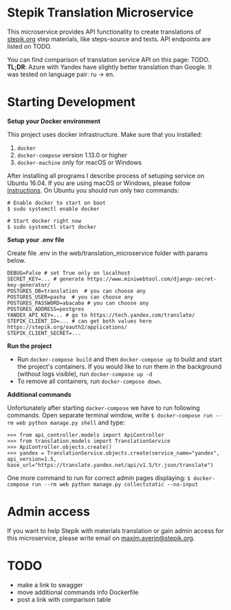 # Stepik Translation Microservice
This microservice provides API functionality to create translations of [stepik.org](stepik.org) step materials, like steps-source and texts.
API endpoints are listed on TODO.

You can find comparison of translation service API on this page: TODO. <br>
**TL;DR**: Azure with Yandex have slightly better translation than Google. It was tested on language pair: ru -> en.

# Starting Development

**Setup your Docker environment**

This project uses docker infrastructure. Make sure that you installed:

1. `docker`
2. `docker-compose` version 1.13.0 or higher
3. `docker-machine` only for macOS or Windows

After installing all programs I describe process of setuping service on Ubuntu 16.04. If you are using macOS or Windows, please follow [instructions](https://docs.docker.com/machine/get-started/). On Ubuntu you should run only two commands:
```
# Enable docker to start on boot
$ sudo systemctl enable docker

# Start docker right now
$ sudo systemctl start docker
```

**Setup your .env file**

Create file .env in the web/translation_microservice folder with params below. 
```
DEBUG=False # set True only on localhost
SECRET_KEY=... # generate https://www.miniwebtool.com/django-secret-key-generator/
POSTGRES_DB=translation  # you can choose any
POSTGRES_USER=pasha  # you can choose any
POSTGRES_PASSWORD=abacaba # you can choose any
POSTGRES_ADDRESS=postgres
YANDEX_API_KEY=... # go to https://tech.yandex.com/translate/
STEPIK_CLIENT_ID=... # can get both values here https://stepik.org/oauth2/applications/ 
STEPIK_CLIENT_SECRET=... 
```

**Run the project**
- Run `docker-compose build` and then `docker-compose up` to build and start the project's containers.  If you would like to run them in the background (without logs visible), run `docker-compose up -d`
- To remove all containers, run `docker-compose down`.

**Additional commands**

Unfortunately after starting `docker-compose` we have to run following commands. Open separate terminal window, write
`$ docker-compose run --rm web python manage.py shell` and type:
```
>>> from api_controller.models import ApiController
>>> from translation.models import TranslationService
>>> ApiController.objects.create()
>>> yandex = TranslationService.objects.create(service_name="yandex", api_version=1.5, base_url="https://translate.yandex.net/api/v1.5/tr.json/translate")
```
One more command to run for correct admin pages displaying: `$ docker-compose run --rm web python manage.py collectstatic --no-input`

# Admin access
If you want to help Stepik with materials translation or gain admin access for this microservice, please write email on maxim.averin@stepik.org.

# TODO

* make a link to swagger
* move additional commands info Dockerfile
* post a link with comparison table
